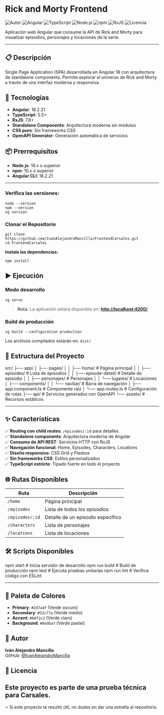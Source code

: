 # Rick and Morty Frontend

![Autor](https://img.shields.io/badge/Autor-Iv%C3%A1n%20Mancilla-lightgrey)  ![Angular](https://img.shields.io/badge/Angular-18.2.21-DD0031?logo=angular&logoColor=white)  ![TypeScript](https://img.shields.io/badge/TypeScript-5.5+-3178C6?logo=typescript&logoColor=white)  ![Node.js](https://img.shields.io/badge/Node.js-18+-339933?logo=node.js&logoColor=white) 
![npm](https://img.shields.io/badge/npm-10+-CB3837?logo=npm&logoColor=white)  ![RxJS](https://img.shields.io/badge/RxJS-7.8+-B7178C?logo=reactivex&logoColor=white)  ![Licencia](https://img.shields.io/badge/Licencia-Unlicense-blue)

Aplicación web Angular que consume la API de Rick and Morty para visualizar episodios, personajes y locaciones de la serie.

---
## 📋 Descripción

Single Page Application (SPA) desarrollada en Angular 18 con arquitectura de standalone components. Permite explorar el universo de Rick and Morty a través de una interfaz moderna y responsiva.

## 🚀 Tecnologías

- **Angular**: 18.2.21
- **TypeScript**: 5.5+
- **RxJS**: 7.8+
- **Standalone Components**: Arquitectura moderna sin módulos
- **CSS puro**: Sin frameworks CSS
- **OpenAPI Generator**: Generación automática de servicios

## 📦 Prerrequisitos

- **Node.js**: 18.x o superior
- **npm**: 10.x o superior
- **Angular CLI**: 18.2.21
---
### Verifica las versiones:
```
node --version
npm --version
ng version
```
### Clonar el Repositorio
```
git clone https://github.com/IvanAlejandroMancilla/FrontendCarsales.git
cd FrontendCarsales
```
**Instala las dependencias:**
```
npm install
```
## ▶️ Ejecución
### Modo desarrollo
```
ng serve
```

> **Nota:** La aplicación estará disponible en: [**http://localhost:4200/**](http://localhost:4200/)

### Build de producción
```
ng build --configuration production
```
Los archivos compilados estarán en: `dist/`
## 📂 Estructura del Proyecto

src/
├── app/
│ ├── pages/
│ │ ├── home/ # Página principal
│ │ ├── episodes/ # Lista de episodios
│ │ ├── episode-detail/ # Detalle de episodio
│ │ ├── personajes/ # Personajes
│ │ └── lugares/ # Locaciones
│ ├── components/
│ │ └── navbar/ # Barra de navegación
│ ├── app.component.ts # Componente raíz
│ └── app.routes.ts # Configuración de rutas
├── api/ # Servicios generados con OpenAPI
└── assets/ # Recursos estáticos

---
## ✨ Características

✅ **Routing con child routes**: `/episodes/:id` para detalles  
✅ **Standalone components**: Arquitectura moderna de Angular  
✅ **Consumo de API REST**: Servicios HTTP con RxJS  
✅ **Navegación funcional**: Home, Episodes, Characters, Locations  
✅ **Diseño responsivo**: CSS Grid y Flexbox  
✅ **Sin frameworks CSS**: Estilos personalizados  
✅ **TypeScript estricto**: Tipado fuerte en todo el proyecto  

## 🌐 Rutas Disponibles

| Ruta | Descripción |
|------|-------------|
| `/home` | Página principal |
| `/episodes` | Lista de todos los episodios |
| `/episodes/:id` | Detalle de un episodio específico |
| `/characters` | Lista de personajes |
| `/locations` | Lista de locaciones |

## 🛠️ Scripts Disponibles

npm start # Inicia servidor de desarrollo
npm run build # Build de producción
npm test # Ejecuta pruebas unitarias
npm run lint # Verifica código con ESLint

----

## 🎨 Paleta de Colores

- **Primary**: `#2d7a4f` (Verde oscuro)
- **Secondary**: `#52c77a` (Verde medio)
- **Accent**: `#b0f2c2` (Verde claro)
- **Background**: `#8edba7` (Verde pastel)

## 👤 Autor

**Iván Alejandro Mancilla**  
GitHub: [@IvanAlejandroMancilla](https://github.com/IvanAlejandroMancilla)

## 📄 Licencia
Este proyecto es parte de una prueba técnica para Carsales.
---
⭐ Si este proyecto te resultó útil, no dudes en dar una estrella al repositorio.
